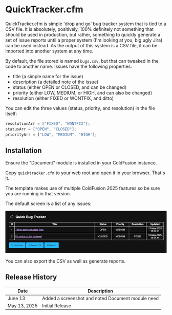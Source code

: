 # QuickTracker.cfm

QuickTracker.cfm is simple 'drop and go' bug tracker system that is tied to a CSV file. It is absolutely, positively, 100% definitely not something that should be used in production, but rather, something to quickly generate a set of issue reports until a proper system (I'm looking at you, big ugly Jira) can be used instead. As the output of this system is a CSV file, it can be imported into another system at any time. 

By default, the file stored is named `bugs.csv`, but that can tweaked in the code to another name. Issues have the following properties:

* title (a simple name for the issue)
* description (a detailed note of the issue)
* status (either OPEN or CLOSED, and can be changed)
* priority (either LOW, MEDIUM, or HIGH, and can also be changed)
* resolution (either FIXED or WONTFIX, and ditto)

You can edit the three values (status, priority, and resolution) in the file itself:

```js
resolutionArr = ["FIXED", "WONTFIX"];
statusArr = ["OPEN", "CLOSED"];
priorityArr = ["LOW", "MEDIUM", "HIGH"];
```

## Installation

Ensure the "Document" module is installed in your ColdFusion instance.

Copy `quicktracker.cfm` to your web root and open it in your browser. That's it.

The template makes use of multiple ColdFusion 2025 features so be sure you are running in that version.

The default screen is a list of any issues:

![List of issues](./screenshot1.png)

You can also export the CSV as well as generate reports.

## Release History

| Date | Description |
| ---- | ----------  |
| June 13 | Added a screenshot and noted Document module need |
| May 13, 2025 | Initial Release |
